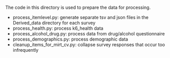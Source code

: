The code in this directory is used to prepare the data for processing.

* process_itemlevel.py: generate separate tsv and json files in the Derived_data
directory for each survey
* process_health.py: process k6_health data
* process_alcohol_drug.py: process data from drug/alcohol questionnaire
* process_demographics.py: process demographic data
* cleanup_items_for_mirt_cv.py: collapse survey responses that occur too infrequently
